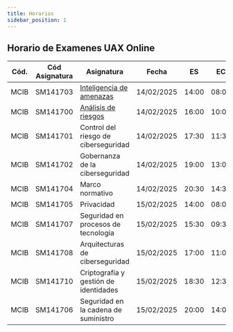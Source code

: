 ```yaml
---
title: Horarios
sidebar_position: 1
---
```


## Horario de Examenes UAX Online

| Cód. | Cód Asignatura | Asignatura                                                     | Fecha      | ES    | EC    |
| ---- | -------------- | -------------------------------------------------------------- | ---------- | ----- | ----- |
| MCIB | SM141703       | [Inteligencia de amenazas](../inteligencia-amenazas/intro.mdx) | 14/02/2025 | 14:00 | 08:00 |
| MCIB | SM141700       | [Análisis de riesgos](../analisis-de-riesgo/intro.mdx)         | 14/02/2025 | 16:00 | 10:00 |
| MCIB | SM141701       | Control del riesgo de ciberseguridad                           | 14/02/2025 | 17:30 | 11:30 |
| MCIB | SM141702       | Gobernanza de la ciberseguridad                                | 14/02/2025 | 19:00 | 13:00 |
| MCIB | SM141704       | Marco normativo                                                | 14/02/2025 | 20:30 | 14:30 |
| MCIB | SM141705       | Privacidad                                                     | 15/02/2025 | 14:00 | 08:00 |
| MCIB | SM141707       | Seguridad en procesos de tecnología                            | 15/02/2025 | 15:30 | 09:30 |
| MCIB | SM141708       | Arquitecturas de ciberseguridad                                | 15/02/2025 | 17:00 | 11:00 |
| MCIB | SM141710       | Criptografía y gestión de identidades                          | 15/02/2025 | 18:30 | 12:30 |
| MCIB | SM141706       | Seguridad en la cadena de suministro                           | 15/02/2025 | 20:00 | 14:00 |
